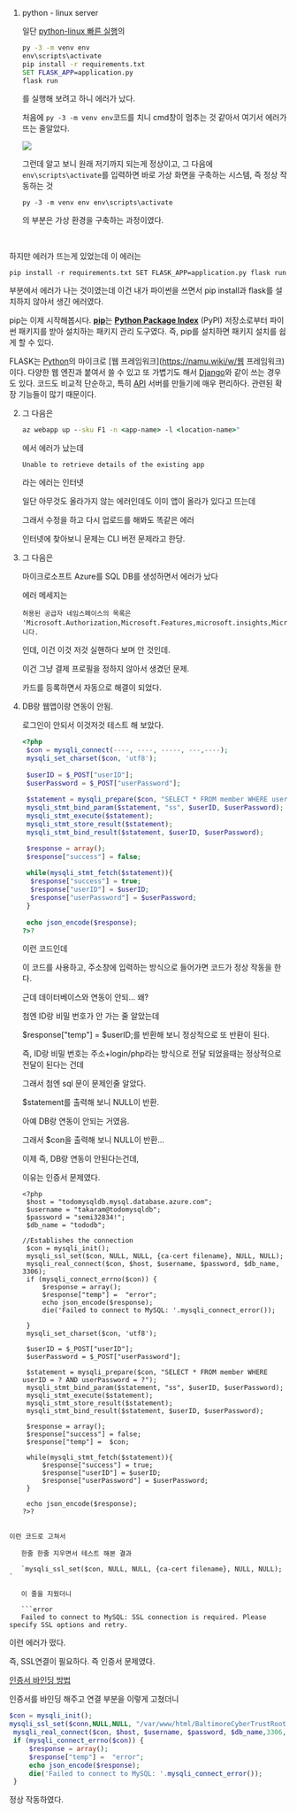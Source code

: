 1. python - linux server

   일단 [python-linux 빠른 실행](https://docs.microsoft.com/ko-kr/azure/app-service/containers/quickstart-python?tabs=cmd)의 

   ```cmd
   py -3 -m venv env
   env\scripts\activate
   pip install -r requirements.txt
   SET FLASK_APP=application.py
   flask run
   ```

   를 실행해 보려고 하니 에러가 났다.

   처음에 `py -3 -m venv env`코드를 치니 cmd창이 멈추는 것 같아서 여기서 에러가 뜨는 줄알았다.

   ![](C:\Users\overe\AppData\Roaming\Typora\typora-user-images\image-20200326223421001.png)

   그런데 알고 보니 원래 저기까지 되는게 정상이고, 그 다음에 `env\scripts\activate`를 입력하면 바로 가상 화면을 구축하는 시스템, 즉 정상 작동하는 것

   `py -3 -m venv env
env\scripts\activate`
   
   의 부분은 가상 환경을 구축하는 과정이였다.

   [^가상 환경]: 패키지가 시스템 전체에 설치되는 것이 아니라, 특정 응용 프로그램에 사용되도록 설치될 수 있도록 하는 반 격리 된 파이썬 환경입니다.
[^ venv]:virtual environment를 만들어주는 패키지다. gradle, maven처럼 **프로젝트의 라이브러리 버전을 매니지먼트**해준다 [참고](https://ssaemo.tistory.com/132)

​	


   하지만 에러가 뜨는게 있었는데 이 에러는 

   `pip install -r requirements.txt
SET FLASK_APP=application.py
   flask run`

   부분에서 에러가 나는 것이였는데 이건 내가 파이썬을 쓰면서 pip install과 flask를 설치하지 않아서 생긴 에러였다.

   pip는 이제 시작해봅시다. [**pip**](http://pip-installer.org/)는 [**Python Package Index**](http://pypi.python.org/) (PyPI) 저장소로부터 파이썬 패키지를 받아 설치하는 패키지 관리 도구였다. 즉, pip를 설치하면 패키지 설치를 쉽게 할 수 있다.

   FLASK는 [Python](https://namu.wiki/w/Python)의 마이크로 [웹 프레임워크](https://namu.wiki/w/웹 프레임워크)이다. 다양한 웹 엔진과 붙여서 쓸 수 있고 또 가볍기도 해서 [Django](https://namu.wiki/w/Django)와 같이 쓰는 경우도 있다. 코드도 비교적 단순하고, 특히 [API](https://namu.wiki/w/API) 서버를 만들기에 매우 편리하다. 관련된 확장 기능들이 많기 때문이다.



2. 그 다음은

   ```cmd
   az webapp up --sku F1 -n <app-name> -l <location-name>"
   ```

   에서 에러가 났는데 

   ```error
   Unable to retrieve details of the existing app 
   ```

   라는 에러는 인터넷

   일단 아무것도 올라가지 않는 에러인데도 이미 앱이 올라가 있다고 뜨는데

   그래서 수정을 하고 다시 업로드를 해봐도 똑같은 에러

   인터넷에 찾아보니 문제는 CLI 버전 문제라고 한당.

3. 그 다음은

   마이크로소프트 Azure를 SQL DB를 생성하면서 에러가 났다

   에러 메세지는

   ```
   허용된 공급자 네임스페이스의 목록은 'Microsoft.Authorization,Microsoft.Features,microsoft.insights,Microsoft.NotificationHubs,Microsoft.Resources,Microsoft.Sql,microsoft.support,microsoft.visualstudio,Microsoft.Web'입니다.
   ```

   인데, 이건 이것 저것 실핸하다 보며 안 것인데.

   이건 그냥 결제 프로필을 정하지 않아서 생겼던 문제.

   카드를 등록하면서 자동으로 해결이 되었다.

   
   
4. DB랑 웹앱이랑 연동이 안됨.

   로그인이 안되서 이것저것 테스트 해 보았다.

   ```php
   <?php
    $con = mysqli_connect(----, ----, -----, ---,----);
    mysqli_set_charset($con, 'utf8');
    
    $userID = $_POST["userID"];
    $userPassword = $_POST["userPassword"];
    
    $statement = mysqli_prepare($con, "SELECT * FROM member WHERE userID = ? AND userPassword = ?");
    mysqli_stmt_bind_param($statement, "ss", $userID, $userPassword);
    mysqli_stmt_execute($statement);
    mysqli_stmt_store_result($statement);
    mysqli_stmt_bind_result($statement, $userID, $userPassword);
   
    $response = array();
    $response["success"] = false;
    
    while(mysqli_stmt_fetch($statement)){ 
     $response["success"] = true;
     $response["userID"] = $userID;
     $response["userPassword"] = $userPassword;
    }
    
    echo json_encode($response); 
   ?>?
   ```

   이런 코드인데

   이 코드를 사용하고, 주소창에 입력하는 방식으로 들어가면 코드가 정상 작동을 한다.

   근데 데이터베이스와 연동이 안되... 왜?

   첨엔 ID랑 비밀 번호가 안 가는 줄 알았는데

    $response["temp"] =  $userID;를 반환해 보니 정상적으로 또 반환이 된다.

   즉, ID랑 비밀 번호는 주소+login/php라는 방식으로 전달 되었을때는 정상적으로 전달이 된다는 건데

   그래서 첨엔 sql 문이 문제인줄 알았다.

   $statement를 출력해 보니 NULL이 반환.

   아예 DB랑 연동이 안되는 거였음.

   그래서 $con을 출력해 보니 NULL이 반환...

   이제 즉, DB랑 연동이 안된다는건데, 

   이유는 인증서 문제였다.
   
   ```
   <?php
   	$host = "todomysqldb.mysql.database.azure.com";
   	$username = "takaram@todomysqldb";
   	$password = "semi32834!";
   	$db_name = "tododb";
   
   //Establishes the connection
   	$con = mysqli_init();
   	mysqli_ssl_set($con, NULL, NULL, {ca-cert filename}, NULL, NULL); 
   	mysqli_real_connect($con, $host, $username, $password, $db_name, 3306);
   	if (mysqli_connect_errno($con)) {
   		$response = array();
   		$response["temp"] =  "error";
   		echo json_encode($response); 
   		die('Failed to connect to MySQL: '.mysqli_connect_error());
   		
   	}
   	mysqli_set_charset($con, 'utf8');
    
   	$userID = $_POST["userID"];
   	$userPassword = $_POST["userPassword"];
    
   	$statement = mysqli_prepare($con, "SELECT * FROM member WHERE userID = ? AND userPassword = ?");
   	mysqli_stmt_bind_param($statement, "ss", $userID, $userPassword);
   	mysqli_stmt_execute($statement);
   	mysqli_stmt_store_result($statement);
   	mysqli_stmt_bind_result($statement, $userID, $userPassword);
   
   	$response = array();
   	$response["success"] = false;
   	$response["temp"] =  $con;
    
   	while(mysqli_stmt_fetch($statement)){ 
   		$response["success"] = true;
   		$response["userID"] = $userID;
   		$response["userPassword"] = $userPassword;
   	}
    
   	echo json_encode($response); 
   ?>?
```
   
이런 코드로 고쳐서 
   
   한줄 한줄 지우면서 테스트 해본 결과
   
   `mysqli_ssl_set($con, NULL, NULL, {ca-cert filename}, NULL, NULL); `
   
   이 줄을 지웠더니
   
   ```error
   Failed to connect to MySQL: SSL connection is required. Please specify SSL options and retry.
   ```
   
   이런 에러가 떴다. 
   
   즉, SSL연결이 필요하다. 즉 인증서 문제였다.
   
   [인증서 바인딩 방법](https://docs.microsoft.com/ko-kr/azure/mysql/howto-configure-ssl)
   
   인증서를 바인딩 해주고 연결 부분을 이렇게 고쳤더니
   
   ```php
   $con = mysqli_init();
   mysqli_ssl_set($conn,NULL,NULL, "/var/www/html/BaltimoreCyberTrustRoot.crt.pem", NULL, NULL) ; 
   	mysqli_real_connect($con, $host, $username, $password, $db_name,3306, MYSQLI_CLIENT_SSL);
   	if (mysqli_connect_errno($con)) {
   		$response = array();
   		$response["temp"] =  "error";
   		echo json_encode($response); 
   		die('Failed to connect to MySQL: '.mysqli_connect_error());
   	}
   ```
   
   정상 작동하였다.